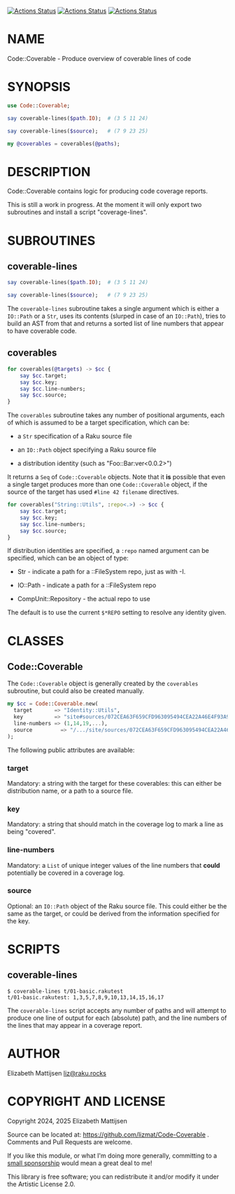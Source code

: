 [![Actions Status](https://github.com/lizmat/Code-Coverable/actions/workflows/linux.yml/badge.svg)](https://github.com/lizmat/Code-Coverable/actions) [![Actions Status](https://github.com/lizmat/Code-Coverable/actions/workflows/macos.yml/badge.svg)](https://github.com/lizmat/Code-Coverable/actions) [![Actions Status](https://github.com/lizmat/Code-Coverable/actions/workflows/windows.yml/badge.svg)](https://github.com/lizmat/Code-Coverable/actions)

NAME
====

Code::Coverable - Produce overview of coverable lines of code

SYNOPSIS
========

```raku
use Code::Coverable;

say coverable-lines($path.IO);  # (3 5 11 24)

say coverable-lines($source);   # (7 9 23 25)

my @coverables = coverables(@paths);
```

DESCRIPTION
===========

Code::Coverable contains logic for producing code coverage reports.

This is still a work in progress. At the moment it will only export two subroutines and install a script "coverage-lines".

SUBROUTINES
===========

coverable-lines
---------------

```raku
say coverable-lines($path.IO);  # (3 5 11 24)

say coverable-lines($source);   # (7 9 23 25)
```

The `coverable-lines` subroutine takes a single argument which is either a `IO::Path` or a `Str`, uses its contents (slurped in case of an `IO::Path`), tries to build an AST from that and returns a sorted list of line numbers that appear to have coverable code.

coverables
----------

```raku
for coverables(@targets) -> $cc {
    say $cc.target;
    say $cc.key;
    say $cc.line-numbers;
    say $cc.source;
}
```

The `coverables` subroutine takes any number of positional arguments, each of which is assumed to be a target specification, which can be:

  * a `Str` specification of a Raku source file

  * an `IO::Path` object specifying a Raku source file

  * a distribution identity (such as "Foo::Bar:ver<0.0.2>")

It returns a `Seq` of `Code::Coverable` objects. Note that it **is** possible that even a single target produces more than one `Code::Coverable` object, if the source of the target has used `#line 42 filename` directives.

```raku
for coverables("String::Utils", :repo<.>) -> $cc {
    say $cc.target;
    say $cc.key;
    say $cc.line-numbers;
    say $cc.source;
}
```

If distribution identities are specified, a `:repo` named argument can be specified, which can be an object of type:

  * Str - indicate a path for a ::FileSystem repo, just as with -I.

  * IO::Path - indicate a path for a ::FileSystem repo

  * CompUnit::Repository - the actual repo to use

The default is to use the current `$*REPO` setting to resolve any identity given.

CLASSES
=======

Code::Coverable
---------------

The `Code::Coverable` object is generally created by the `coverables` subroutine, but could also be created manually.

```raku
my $cc = Code::Coverable.new(
  target       => "Identity::Utils",
  key          => "site#sources/072CEA63F659CFD963095494CEA22A46E4F93A95 (Identity::Utils)"
  line-numbers => (1,14,19,...),
  source         => "/.../site/sources/072CEA63F659CFD963095494CEA22A46E4F93A95".IO,
);
```

The following public attributes are available:

### target

Mandatory: a string with the target for these coverables: this can either be distribution name, or a path to a source file.

### key

Mandatory: a string that should match in the coverage log to mark a line as being "covered".

### line-numbers

Mandatory: a `List` of unique integer values of the line numbers that **could** potentially be covered in a coverage log.

### source

Optional: an `IO::Path` object of the Raku source file. This could either be the same as the target, or could be derived from the information specified for the key.

SCRIPTS
=======

coverable-lines
---------------

    $ coverable-lines t/01-basic.rakutest 
    t/01-basic.rakutest: 1,3,5,7,8,9,10,13,14,15,16,17

The `coverable-lines` script accepts any number of paths and will attempt to produce one line of output for each (absolute) path, and the line numbers of the lines that may appear in a coverage report.

AUTHOR
======

Elizabeth Mattijsen <liz@raku.rocks>

COPYRIGHT AND LICENSE
=====================

Copyright 2024, 2025 Elizabeth Mattijsen

Source can be located at: https://github.com/lizmat/Code-Coverable . Comments and Pull Requests are welcome.

If you like this module, or what I'm doing more generally, committing to a [small sponsorship](https://github.com/sponsors/lizmat/) would mean a great deal to me!

This library is free software; you can redistribute it and/or modify it under the Artistic License 2.0.

